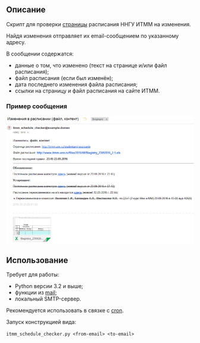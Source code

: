 ## Описание

Скрипт для проверки [страницы](http://www.itmm.unn.ru/studentam/raspisanie/) расписания ННГУ ИТММ на изменения.

Найдя изменения отправляет их email-сообщением по указанному адресу.

В сообщении содержатся:
* данные о том, что изменено (текст на странице и/или файл расписания);
* файл расписания (если был изменён);
* дата последнего изменения файла расписания;
* ссылки на страницу и файл расписания на сайте ИТММ.

### Пример сообщения

![Пример сообщения](example.png?raw=true "Пример сообщения")

## Использование

Требует для работы:
* Python версии 3.2 и выше;
* функции из [mail](https://github.com/rybval/mail);
* локальный SMTP-сервер.

Рекомендуется использовать в связке с [cron](https://ru.wikipedia.org/wiki/Cron).

Запуск конструкцией вида:

``itmm_schedule_checker.py <from-email> <to-email>``



